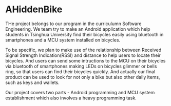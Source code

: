 # AHiddenBike
THe project belongs to our program in the curriculumn Software Engineering. We team try to make an Android application which help students in Tsinghua University find their bicycles easily using bluetooth in smartphones and a MCU system installed on bicycles.

To be specific, we plan to make use of the relationship between Received Signal Strength Indication(RSSI) and distance to help users to locate their bicycles. And users can send some intructions to the MCU on their bicycles via bluetooth of smartphones making LEDs on bicycles glimmer or bells ring, so that users can find their bicycles quickly. And actually our final product can be used to look for not only a bike but also other daily items, such as keys and wallets.

Our project covers two parts - Android programming and MCU system establishment which also involves a heavy programming task.
